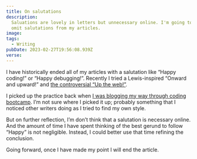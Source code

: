 ```yaml
---
title: On salutations
description:
  Saluations are lovely in letters but unnecessary online. I'm going to try to
  omit salutations from my articles.
image:
tags:
  - Writing
pubDate: 2023-02-27T19:56:08.939Z
verse:
---
```


I have historically ended all of my articles with a salutation like “Happy
coding!” or “Happy debugging!”. Recently I tried a Lewis-inspired “Onward and
upward!” and [the controversial “Up the web!”](/notes/49).

I picked up the practice back when
[I was blogging my way through coding bootcamp](https://medium.com/@seanmcp/js-basics-functions-23637174f4f).
I’m not sure where I picked it up; probably something that I
noticed other writers doing as I tried to find my own style.

But on further reflection, I’m don’t think that a salutation is necessary
online. And the amount of time I have spent thinking of the best gerund to
follow “Happy” is not negligible. Instead, I could better use that time refining
the conclusion.

Going forward, once I have made my point I will end the article.
